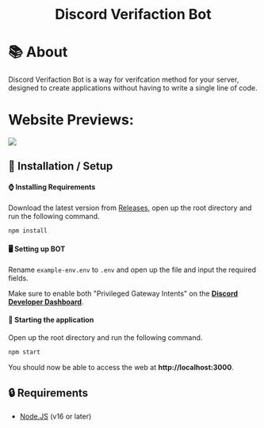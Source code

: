 <h1 align="center">
  <br> 
  <p>Discord Verifaction Bot</p>
</h1>

# 📚 About
Discord Verifaction Bot is a way for verifcation method for your server, designed to create applications without having to write a single line of code.

# Website Previews:
<img src="https://cdn.discordapp.com/attachments/949573967931404348/952156385368477726/unknown.png">

## 🚀 Installation / Setup
#### ⌚ Installing Requirements
Download the latest version from [Releases](https://github.com/zedyn/discord-verifaction-bot/releases), open up the root directory and run the following command.
```bash
npm install
```

#### 🖥️ Setting up BOT
Rename ``example-env.env`` to ``.env`` and open up the file and input the required fields.

Make sure to enable both "Privileged Gateway Intents" on the [**Discord Developer Dashboard**](https://discord.com/developers).

#### 📡 Starting the application 
Open up the root directory and run the following command.
```bash
npm start
```
You should now be able to access the web at **http://localhost:3000**.

## 🔒 Requirements
* [Node.JS](https://nodejs.org/en/) (v16 or later)
